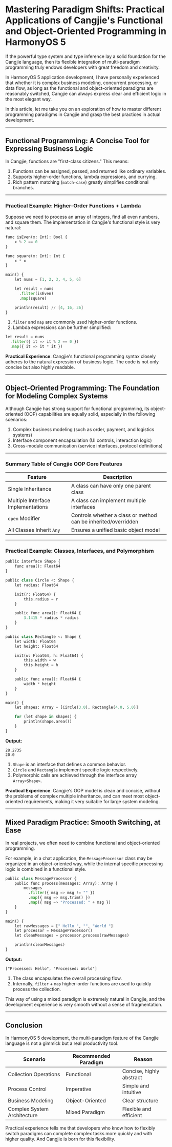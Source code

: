 # Mastering Paradigm Shifts: Practical Applications of Cangjie's Functional and Object-Oriented Programming in HarmonyOS 5

If the powerful type system and type inference lay a solid foundation for the Cangjie language, then its flexible integration of multi-paradigm programming truly endows developers with great freedom and creativity.

In HarmonyOS 5 application development, I have personally experienced that whether it is complex business modeling, concurrent processing, or data flow, as long as the functional and object-oriented paradigms are reasonably switched, Cangjie can always express clear and efficient logic in the most elegant way.

In this article, let me take you on an exploration of how to master different programming paradigms in Cangjie and grasp the best practices in actual development.

------

## Functional Programming: A Concise Tool for Expressing Business Logic

In Cangjie, functions are "first-class citizens." This means:

1. Functions can be assigned, passed, and returned like ordinary variables.
2. Supports higher-order functions, lambda expressions, and currying.
3. Rich pattern matching (`match-case`) greatly simplifies conditional branches.

------

### Practical Example: Higher-Order Functions + Lambda

Suppose we need to process an array of integers, find all even numbers, and square them. The implementation in Cangjie's functional style is very natural:

```python
func isEven(x: Int): Bool {
    x % 2 == 0
}

func square(x: Int): Int {
    x * x
}

main() {
    let nums = [1, 2, 3, 4, 5, 6]

    let result = nums
      .filter(isEven)
      .map(square)

    println(result) // [4, 16, 36]
}
```

1. `filter` and `map` are commonly used higher-order functions.
2. Lambda expressions can be further simplified:

```python
let result = nums
  .filter({ it => it % 2 == 0 })
  .map({ it => it * it })
```

**Practical Experience**:
 Cangjie's functional programming syntax closely adheres to the natural expression of business logic. The code is not only concise but also highly readable.

------

## Object-Oriented Programming: The Foundation for Modeling Complex Systems

Although Cangjie has strong support for functional programming, its object-oriented (OOP) capabilities are equally solid, especially in the following scenarios:

1. Complex business modeling (such as order, payment, and logistics systems)
2. Interface component encapsulation (UI controls, interaction logic)
3. Cross-module communication (service interfaces, protocol definitions)

------

### Summary Table of Cangjie OOP Core Features

| Feature                            | Description                                                  |
| ---------------------------------- | ------------------------------------------------------------ |
| Single Inheritance                 | A class can have only one parent class                       |
| Multiple Interface Implementations | A class can implement multiple interfaces                    |
| `open` Modifier                    | Controls whether a class or method can be inherited/overridden |
| All Classes Inherit `Any`          | Ensures a unified basic object model                         |

------

### Practical Example: Classes, Interfaces, and Polymorphism

```python
public interface Shape {
    func area(): Float64
}

public class Circle <: Shape {
    let radius: Float64

    init(r: Float64) {
        this.radius = r
    }

    public func area(): Float64 {
        3.1415 * radius * radius
    }
}

public class Rectangle <: Shape {
    let width: Float64
    let height: Float64

    init(w: Float64, h: Float64) {
        this.width = w
        this.height = h
    }

    public func area(): Float64 {
        width * height
    }
}

main() {
    let shapes: Array = [Circle(3.0), Rectangle(4.0, 5.0)]

    for (let shape in shapes) {
        println(shape.area())
    }
}
```

**Output:**

```
28.2735  
20.0
```

1. `Shape` is an interface that defines a common behavior.
2. `Circle` and `Rectangle` implement specific logic respectively.
3. Polymorphic calls are achieved through the interface array `Array<Shape>`.

**Practical Experience**:
 Cangjie's OOP model is clean and concise, without the problems of complex multiple inheritance, and can meet most object-oriented requirements, making it very suitable for large system modeling.

------

## Mixed Paradigm Practice: Smooth Switching, at Ease

In real projects, we often need to combine functional and object-oriented programming.

For example, in a chat application, the `MessageProcessor` class may be organized in an object-oriented way, while the internal specific processing logic is combined in a functional style.

```python
public class MessageProcessor {
    public func process(messages: Array): Array {
        messages
          .filter({ msg => msg != "" })
          .map({ msg => msg.trim() })
          .map({ msg => "Processed: " + msg })
    }
}

main() {
    let rawMessages = [" Hello ", "", "World "]
    let processor = MessageProcessor()
    let cleanMessages = processor.process(rawMessages)

    println(cleanMessages)
}
```

**Output:**

```
["Processed: Hello", "Processed: World"]
```

1. The class encapsulates the overall processing flow.
2. Internally, `filter` + `map` higher-order functions are used to quickly process the collection.

This way of using a mixed paradigm is extremely natural in Cangjie, and the development experience is very smooth without a sense of fragmentation.

------

## Conclusion

In HarmonyOS 5 development, the multi-paradigm feature of the Cangjie language is not a gimmick but a real productivity tool.

| Scenario                    | Recommended Paradigm | Reason                   |
| --------------------------- | -------------------- | ------------------------ |
| Collection Operations       | Functional           | Concise, highly abstract |
| Process Control             | Imperative           | Simple and intuitive     |
| Business Modeling           | Object-Oriented      | Clear structure          |
| Complex System Architecture | Mixed Paradigm       | Flexible and efficient   |

Practical experience tells me that developers who know how to flexibly switch paradigms can complete complex tasks more quickly and with higher quality.
 And Cangjie is born for this flexibility.